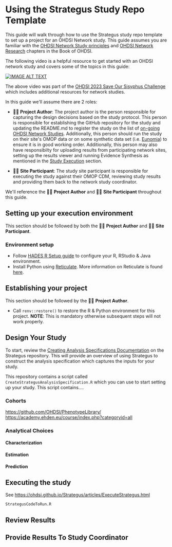 Using the Strategus Study Repo Template
=================

This guide will walk through how to use the Strategus study repo template to set
up a project for an OHDSI Network study. This guide assumes you are familiar
with the [OHDSI Network Study
principles](https://ohdsi.github.io/TheBookOfOhdsi/StudySteps.html) and [OHDSI
Network Research](https://ohdsi.github.io/TheBookOfOhdsi/NetworkResearch.html)
chapters in the Book of OHDSI. 

The following video is a helpful resource to get started with an OHDSI network study and covers some of the topics in this guide:

[![IMAGE ALT TEXT](http://img.youtube.com/vi/Aj4x6g7n3Mc/0.jpg)](http://www.youtube.com/watch?v=Aj4x6g7n3Mc "Initiate a network study")

The above video was part of the [OHDSI 2023 Save Our Sisyphus Challenge](https://ohdsi.org/sos-challenge/) which includes additional resources for network studies.

In this guide we'll assume there are 2 roles:

- 🦸‍♀️ **Project Author**: The project author is the person responsible
for capturing the design decisions based on the
study protocol. This person is responsible for establishing the 
GitHub repository for the study and updating the README.md to register the study on the list of [on-going OHDSI Network
Studies](https://data.ohdsi.org/OhdsiStudies). Additionally, this person should
run the study on their site's OMOP data or on some synthetic data set (i.e. [Eunomia](https://github.com/OHDSI/Eunomia)) to ensure it is in good working
order. Additionally, this person may also have responsibilty for uploading results from participating network sites, setting up the results viewer and running Evidence Synthesis as mentioned in the [Study Execution](https://ohdsi.github.io/TheBookOfOhdsi/NetworkResearch.html#study-execution) section.

- 👩‍🔬 **Site Participant**: The study site participant is responsible for
executing the study against their OMOP CDM, reviewing study results and providing
them back to the network study coordinator.

We'll reference the 🦸‍♀️ **Project Author** and 👩‍🔬 **Site Participant** throughout this guide.

## Setting up your execution environment

This section should be followed by both the 🦸‍♀️ **Project Author** and 👩‍🔬 **Site Participant**.

### Environment setup

- Follow [HADES R Setup guide](https://ohdsi.github.io/Hades/rSetup.html) to configure your R, RStudio & Java environment. 
- Install Python using [Reticulate](https://ohdsi.github.io/PatientLevelPrediction/articles/InstallationGuide.html#creating-python-reticulate-environment). More information on Reticulate is found [here](https://rstudio.github.io/reticulate/).

## Establishing your project

This section should be followed by the 🦸‍♀️ **Project Author**.




- Call `renv::restore()` to restore the R & Python environment for this project. **NOTE**: This is mandatory otherwise subsequent steps will not work properly.

## Design Your Study

To start, review the [Creating Analysis Specifications Documentation](https://ohdsi.github.io/Strategus/articles/CreatingAnalysisSpecification.html) 
on the Strategus repository. This will provide an overview of using Strategus to 
construct the analysis specification which captures the inputs for your study.

This repository contains a script called `CreateStrategusAnalysisSpecification.R` which
you can use to start setting up your study. This script contains...<TODO>.

### Cohorts

<TODO>

https://github.com/OHDSI/PhenotypeLibrary/
https://academy.ehden.eu/course/index.php?categoryid=all



### Analytical Choices

<TODO>

#### Characterization

<TODO>

#### Estimation

<TODO>

#### Prediction

<TODO>

## Executing the study

<TODO>

See https://ohdsi.github.io/Strategus/articles/ExecuteStrategus.html

`StrategusCodeToRun.R`

## Review Results

<TODO>

## Provide Results To Study Coordinator

<TODO>


